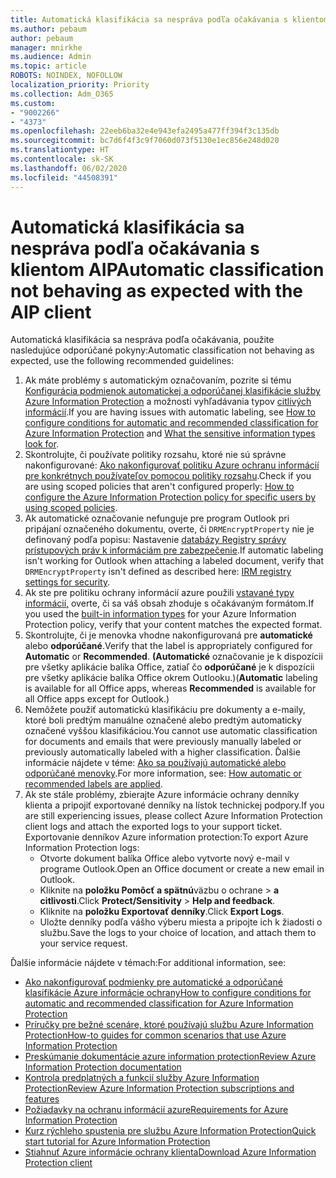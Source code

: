 ```yaml
---
title: Automatická klasifikácia sa nespráva podľa očakávania s klientom AIP
ms.author: pebaum
author: pebaum
manager: mnirkhe
ms.audience: Admin
ms.topic: article
ROBOTS: NOINDEX, NOFOLLOW
localization_priority: Priority
ms.collection: Adm_O365
ms.custom:
- "9002266"
- "4373"
ms.openlocfilehash: 22eeb6ba32e4e943efa2495a477ff394f3c135db
ms.sourcegitcommit: bc7d6f4f3c9f7060d073f5130e1ec856e248d020
ms.translationtype: HT
ms.contentlocale: sk-SK
ms.lasthandoff: 06/02/2020
ms.locfileid: "44508391"
---
```

# <a name="automatic-classification-not-behaving-as-expected-with-the-aip-client"></a><span data-ttu-id="2b1a5-102">Automatická klasifikácia sa nespráva podľa očakávania s klientom AIP</span><span class="sxs-lookup"><span data-stu-id="2b1a5-102">Automatic classification not behaving as expected with the AIP client</span></span>

<span data-ttu-id="2b1a5-103">Automatická klasifikácia sa nespráva podľa očakávania, použite nasledujúce odporúčané pokyny:</span><span class="sxs-lookup"><span data-stu-id="2b1a5-103">Automatic classification not behaving as expected, use the following recommended guidelines:</span></span>

1. <span data-ttu-id="2b1a5-104">Ak máte problémy s automatickým označovaním, pozrite si tému [Konfigurácia podmienok automatickej a odporúčanej klasifikácie služby Azure Information Protection](https://docs.microsoft.com/azure/information-protection/configure-policy-classification) a možnosti vyhľadávania typov [citlivých informácií](https://docs.microsoft.com/microsoft-365/compliance/sensitive-information-type-entity-definitions).</span><span class="sxs-lookup"><span data-stu-id="2b1a5-104">If you are having issues with automatic labeling, see [How to configure conditions for automatic and recommended classification for Azure Information Protection](https://docs.microsoft.com/azure/information-protection/configure-policy-classification) and [What the sensitive information types look for](https://docs.microsoft.com/microsoft-365/compliance/sensitive-information-type-entity-definitions).</span></span>
2. <span data-ttu-id="2b1a5-105">Skontrolujte, či používate politiky rozsahu, ktoré nie sú správne nakonfigurované: [Ako nakonfigurovať politiku Azure ochranu informácií pre konkrétnych používateľov pomocou politiky rozsahu](https://docs.microsoft.com/azure/information-protection/configure-policy-scope).</span><span class="sxs-lookup"><span data-stu-id="2b1a5-105">Check if you are using scoped policies that aren't configured properly: [How to configure the Azure Information Protection policy for specific users by using scoped policies](https://docs.microsoft.com/azure/information-protection/configure-policy-scope).</span></span>
3. <span data-ttu-id="2b1a5-106">Ak automatické označovanie nefunguje pre program Outlook pri pripájaní označeného dokumentu, overte, či `DRMEncryptProperty` nie je definovaný podľa popisu: Nastavenie [databázy Registry správy prístupových práv k informáciám pre zabezpečenie](https://docs.microsoft.com/deployoffice/security/protect-sensitive-messages-and-documents-by-using-irm-in-office#office-2016-irm-registry-key-options).</span><span class="sxs-lookup"><span data-stu-id="2b1a5-106">If automatic labeling isn't working for Outlook when attaching a labeled document, verify that `DRMEncryptProperty` isn't defined as described here: [IRM registry settings for security](https://docs.microsoft.com/deployoffice/security/protect-sensitive-messages-and-documents-by-using-irm-in-office#office-2016-irm-registry-key-options).</span></span>
4. <span data-ttu-id="2b1a5-107">Ak ste pre politiku ochrany informácií azure použili [vstavané typy informácií,](https://support.office.com/article/What-the-sensitive-information-types-look-for-fd505979-76be-4d9f-b459-abef3fc9e86b) overte, či sa váš obsah zhoduje s očakávaným formátom.</span><span class="sxs-lookup"><span data-stu-id="2b1a5-107">If you used the [built-in information types](https://support.office.com/article/What-the-sensitive-information-types-look-for-fd505979-76be-4d9f-b459-abef3fc9e86b) for your Azure Information Protection policy, verify that your content matches the expected format.</span></span>
5. <span data-ttu-id="2b1a5-108">Skontrolujte, či je menovka vhodne nakonfigurovaná pre **automatické** alebo **odporúčané**.</span><span class="sxs-lookup"><span data-stu-id="2b1a5-108">Verify that the label is appropriately configured for **Automatic** or **Recommended**.</span></span> <span data-ttu-id="2b1a5-109">**(Automatické** označovanie je k dispozícii pre všetky aplikácie balíka Office, zatiaľ čo **odporúčané** je k dispozícii pre všetky aplikácie balíka Office okrem Outlooku.)</span><span class="sxs-lookup"><span data-stu-id="2b1a5-109">(**Automatic** labeling is available for all Office apps, whereas **Recommended** is available for all Office apps except for Outlook.)</span></span>
6. <span data-ttu-id="2b1a5-110">Nemôžete použiť automatickú klasifikáciu pre dokumenty a e-maily, ktoré boli predtým manuálne označené alebo predtým automaticky označené vyššou klasifikáciou.</span><span class="sxs-lookup"><span data-stu-id="2b1a5-110">You cannot use automatic classification for documents and emails that were previously manually labeled or previously automatically labeled with a higher classification.</span></span>  <span data-ttu-id="2b1a5-111">Ďalšie informácie nájdete v téme: [Ako sa používajú automatické alebo odporúčané menovky](https://docs.microsoft.com/azure/information-protection/configure-policy-classification#how-automatic-or-recommended-labels-are-applied).</span><span class="sxs-lookup"><span data-stu-id="2b1a5-111">For more information, see: [How automatic or recommended labels are applied](https://docs.microsoft.com/azure/information-protection/configure-policy-classification#how-automatic-or-recommended-labels-are-applied).</span></span>
7. <span data-ttu-id="2b1a5-112">Ak ste stále problémy, zbierajte Azure informácie ochrany denníky klienta a pripojiť exportované denníky na lístok technickej podpory.</span><span class="sxs-lookup"><span data-stu-id="2b1a5-112">If you are still experiencing issues, please collect Azure Information Protection client logs and attach the exported logs to your support ticket.</span></span> <span data-ttu-id="2b1a5-113">Exportovanie denníkov Azure information protection:</span><span class="sxs-lookup"><span data-stu-id="2b1a5-113">To export Azure Information Protection logs:</span></span>
    - <span data-ttu-id="2b1a5-114">Otvorte dokument balíka Office alebo vytvorte nový e-mail v programe Outlook.</span><span class="sxs-lookup"><span data-stu-id="2b1a5-114">Open an Office document or create a new email in Outlook.</span></span>
    - <span data-ttu-id="2b1a5-115">Kliknite na **položku Pomôcť a spätnú**väzbu o ochrane  >  **a citlivosti**.</span><span class="sxs-lookup"><span data-stu-id="2b1a5-115">Click **Protect/Sensitivity** > **Help and feedback**.</span></span>
    - <span data-ttu-id="2b1a5-116">Kliknite na **položku Exportovať denníky**.</span><span class="sxs-lookup"><span data-stu-id="2b1a5-116">Click **Export Logs**.</span></span>
    - <span data-ttu-id="2b1a5-117">Uložte denníky podľa vášho výberu miesta a pripojte ich k žiadosti o službu.</span><span class="sxs-lookup"><span data-stu-id="2b1a5-117">Save the logs to your choice of location, and attach them to your service request.</span></span>

<span data-ttu-id="2b1a5-118">Ďalšie informácie nájdete v témach:</span><span class="sxs-lookup"><span data-stu-id="2b1a5-118">For additional information, see:</span></span>

- [<span data-ttu-id="2b1a5-119">Ako nakonfigurovať podmienky pre automatické a odporúčané klasifikácie Azure informácie ochrany</span><span class="sxs-lookup"><span data-stu-id="2b1a5-119">How to configure conditions for automatic and recommended classification for Azure Information Protection</span></span>](https://docs.microsoft.com/azure/information-protection/configure-policy-classification)
- [<span data-ttu-id="2b1a5-120">Príručky pre bežné scenáre, ktoré používajú službu Azure Information Protection</span><span class="sxs-lookup"><span data-stu-id="2b1a5-120">How-to guides for common scenarios that use Azure Information Protection</span></span>](https://docs.microsoft.com/azure/information-protection/how-to-guides)
- [<span data-ttu-id="2b1a5-121">Preskúmanie dokumentácie azure information protection</span><span class="sxs-lookup"><span data-stu-id="2b1a5-121">Review Azure Information Protection documentation</span></span>](https://docs.microsoft.com/azure/information-protection/what-is-information-protection)
- [<span data-ttu-id="2b1a5-122">Kontrola predplatných a funkcií služby Azure Information Protection</span><span class="sxs-lookup"><span data-stu-id="2b1a5-122">Review Azure Information Protection subscriptions and features</span></span>](https://azure.microsoft.com/pricing/details/information-protection)
- [<span data-ttu-id="2b1a5-123">Požiadavky na ochranu informácií azure</span><span class="sxs-lookup"><span data-stu-id="2b1a5-123">Requirements for Azure Information Protection</span></span>](https://docs.microsoft.com/azure/information-protection/get-started/requirements)
- [<span data-ttu-id="2b1a5-124">Kurz rýchleho spustenia pre službu Azure Information Protection</span><span class="sxs-lookup"><span data-stu-id="2b1a5-124">Quick start tutorial for Azure Information Protection</span></span>](https://docs.microsoft.com/azure/information-protection/get-started/infoprotect-quick-start-tutorial)
- [<span data-ttu-id="2b1a5-125">Stiahnuť Azure informácie ochrany klienta</span><span class="sxs-lookup"><span data-stu-id="2b1a5-125">Download Azure Information Protection client</span></span>](https://www.microsoft.com/download/details.aspx?id=53018)
